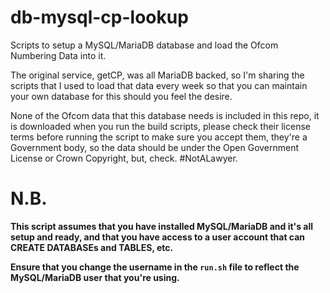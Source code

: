 # db-mysql-cp-lookup
Scripts to setup a MySQL/MariaDB database and load the Ofcom Numbering Data into it.

The original service, getCP, was all MariaDB backed, so I'm sharing the scripts that I used to load that data every week so that you can maintain your own database for this should you feel the desire.

None of the Ofcom data that this database needs is included in this repo, it is downloaded when you run the build scripts, please check their license terms before running the script to make sure you accept them, they're a Government body, so the data should be under the Open Government License or Crown Copyright, but, check. #NotALawyer.

# N.B.

**This script assumes that you have installed MySQL/MariaDB and it's all setup and ready, and that you have access to a user account that can CREATE DATABASEs and TABLES, etc.**

**Ensure that you change the username in the `run.sh` file to reflect the MySQL/MariaDB user that you're using.**
